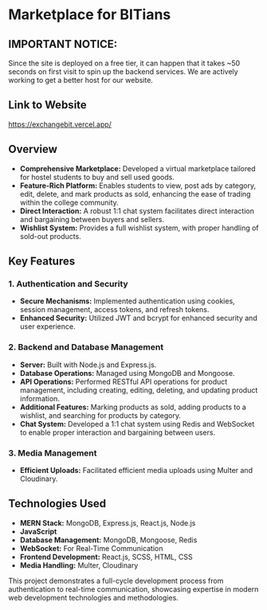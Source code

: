 
# Marketplace for BITians
## IMPORTANT NOTICE:  
Since the site is deployed on a free tier, it can happen that it takes ~50 seconds on first visit to spin up the backend services. We are actively working to get a better host for our website.

## Link to Website
https://exchangebit.vercel.app/

## Overview
- **Comprehensive Marketplace:** Developed a virtual marketplace tailored for hostel students to buy and sell used goods.
- **Feature-Rich Platform:** Enables students to view, post ads by category, edit, delete, and mark products as sold, enhancing the ease of trading within the college community.
- **Direct Interaction:** A robust 1:1 chat system facilitates direct interaction and bargaining between buyers and sellers.
- **Wishlist System:** Provides a full wishlist system, with proper handling of sold-out products.

## Key Features

### 1. Authentication and Security
- **Secure Mechanisms:** Implemented authentication using cookies, session management, access tokens, and refresh tokens.
- **Enhanced Security:** Utilized JWT and bcrypt for enhanced security and user experience.

### 2. Backend and Database Management
- **Server:** Built with Node.js and Express.js.
- **Database Operations:** Managed using MongoDB and Mongoose.
- **API Operations:** Performed RESTful API operations for product management, including creating, editing, deleting, and updating product information.
- **Additional Features:** Marking products as sold, adding products to a wishlist, and searching for products by category.
- **Chat System:** Developed a 1:1 chat system using Redis and WebSocket to enable proper interaction and bargaining between users.

### 3. Media Management
- **Efficient Uploads:** Facilitated efficient media uploads using Multer and Cloudinary.

## Technologies Used
- **MERN Stack:** MongoDB, Express.js, React.js, Node.js
- **JavaScript**
- **Database Management:** MongoDB, Mongoose, Redis
- **WebSocket:** For Real-Time Communication
- **Frontend Development:** React.js, SCSS, HTML, CSS
- **Media Handling:** Multer, Cloudinary

This project demonstrates a full-cycle development process from authentication to real-time communication, showcasing expertise in modern web development technologies and methodologies.

